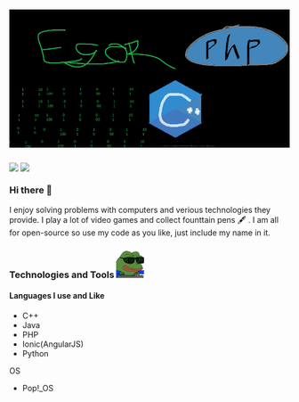 # [![egor kharatyan header](Untitled.png)](http://egor.co.za)

<img align="center" src="https://github-readme-stats.vercel.app/api/top-langs/?username=PurryFury&theme=blue-green" />
<img align="center" src="https://github-readme-stats.vercel.app/api/?username=PurryFury&theme=blue-green" />

### Hi there 👋
I enjoy solving problems with computers and verious technologies they provide. I play a lot of video games and collect founttain pens 🖋️ . I am all for open-source so use my code as you like, just include my name in it.

### Technologies and Tools <img src="hackerman.gif" width="50px"/>
#### Languages I use and Like
<ul>
  <li> C++ </li>
  <li> Java </li>
  <li> PHP </li>
  <li> Ionic(AngularJS) </li>
  <li> Python </li>
</ul>
OS
<ul>
  <li> Pop!_OS </li>
</ul>
<!--
**PurryFury/PurryFury** is a ✨ _special_ ✨ repository because its `README.md` (this file) appears on your GitHub profile.

Here are some ideas to get you started:

- 🔭 I’m currently working on ...
- 🌱 I’m currently learning ...
- 👯 I’m looking to collaborate on ...
- 🤔 I’m looking for help with ...
- 💬 Ask me about ...
- 📫 How to reach me: ...
- 😄 Pronouns: ...
- ⚡ Fun fact: ...
-->
